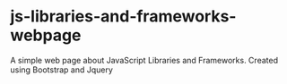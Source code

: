 # js-libraries-and-frameworks-webpage
A simple web page about JavaScript Libraries and Frameworks. Created using Bootstrap and Jquery
